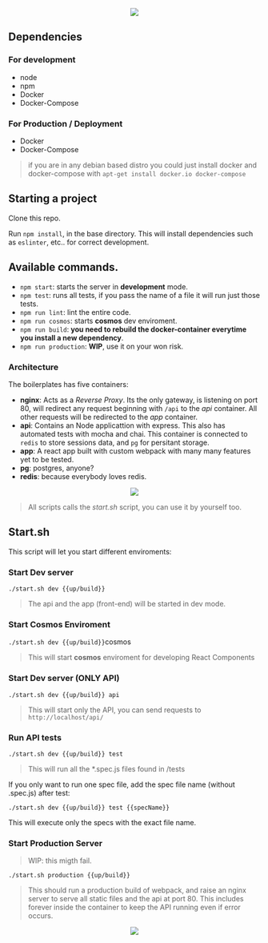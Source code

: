 <p align="center">
    <img src="https://i.imgur.com/I51Iagy.gif" />
</p>

## Dependencies

### For development
- node
- npm
- Docker
- Docker-Compose

### For Production / Deployment
- Docker
- Docker-Compose

> if you are in any debian based distro you could just install docker and docker-compose with `apt-get install docker.io docker-compose`

## Starting a project

Clone this repo.

Run `npm install`, in the base directory. This will install dependencies such as `eslinter`, etc.. for correct development.

## Available commands.

- `npm start`: starts the server in **development** mode.
- `npm test`: runs all tests, if you pass the name of a file it will run just those tests.
- `npm run lint`: lint the entire code.
- `npm run cosmos`: starts **cosmos** dev enviroment.
- `npm run build`: **you need to rebuild the docker-container everytime you install a new dependency**.
- `npm run production`: **WIP**, use it on your won risk.

### Architecture

The boilerplates has five containers:
  - __nginx__: Acts as a _Reverse Proxy_. Its the only gateway, is listening on port 80, will redirect any request beginning with `/api` to the _api_ container. All other requests will be redirected to the _app_ container.
  - __api__: Contains an Node applicattion with express. This also has automated tests with mocha and chai. This container is connected to `redis` to store sessions data, and `pg` for persitant storage.
  - __app__: A react app built with custom webpack with many many features yet to be tested.
  - __pg__: postgres, anyone?
  - __redis__: because everybody loves redis.

<p align="center">
    <img src="https://i.imgur.com/hjTExXK.png" />
</p>

> All scripts calls the *start.sh* script, you can use it by yourself too.

## Start.sh

This script will let you start different enviroments:

### Start Dev server

`./start.sh dev {{up/build}}`

> The api and the app (front-end) will be started in dev mode.

### Start Cosmos Enviroment

`./start.sh dev {{up/build}}`cosmos

> This will start __cosmos__ enviroment for developing React Components

### Start Dev server (ONLY API)

`./start.sh dev {{up/build}} api`

> This will start only the API, you can send requests to `http://localhost/api/`

### Run API tests

`./start.sh dev {{up/build}} test`

> This will run all the *.spec.js files found in /tests

If you only want to run one spec file, add the spec file name (without .spec.js) after test:

`./start.sh dev {{up/build}} test {{specName}}`

This will execute only the specs with the exact file name.

### Start Production Server

> WIP: this migth fail.

`./start.sh production {{up/build}}`

> This should run a production build of webpack, and raise an nginx server to serve all static files and the api at port 80. This includes forever inside the container to keep the API running even if error occurs.

<p align="center">
    <img src="https://i.imgur.com/CFreJep.jpg" />
</p>
